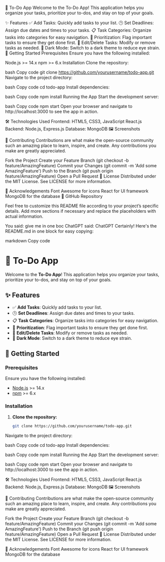  📝 To-Do App
Welcome to the To-Do App! This application helps you organize your tasks, prioritize your to-dos, and stay on top of your goals.

✨ Features
✅ Add Tasks: Quickly add tasks to your list.
🕒 Set Deadlines: Assign due dates and times to your tasks.
📋 Task Categories: Organize tasks into categories for easy navigation.
🚩 Prioritization: Flag important tasks to ensure they get done first.
🔄 Edit/Delete Tasks: Modify or remove tasks as needed.
🌙 Dark Mode: Switch to a dark theme to reduce eye strain.
🚀 Getting Started
Prerequisites
Ensure you have the following installed:

Node.js >= 14.x
npm >= 6.x
Installation
Clone the repository:

bash
Copy code
git clone https://github.com/yourusername/todo-app.git
Navigate to the project directory:

bash
Copy code
cd todo-app
Install dependencies:

bash
Copy code
npm install
Running the App
Start the development server:

bash
Copy code
npm start
Open your browser and navigate to http://localhost:3000 to see the app in action.

🛠️ Technologies Used
Frontend:
HTML5, CSS3, JavaScript
React.js
Backend:
Node.js, Express.js
Database:
MongoDB
🖼️ Screenshots

👥 Contributing
Contributions are what make the open-source community such an amazing place to learn, inspire, and create. Any contributions you make are greatly appreciated.

Fork the Project
Create your Feature Branch (git checkout -b feature/AmazingFeature)
Commit your Changes (git commit -m 'Add some AmazingFeature')
Push to the Branch (git push origin feature/AmazingFeature)
Open a Pull Request
📄 License
Distributed under the MIT License. See LICENSE for more information.

🙏 Acknowledgements
Font Awesome for icons
React for UI framework
MongoDB for the database
🔗 GitHub Repository

Feel free to customize this README file according to your project’s specific details. Add more sections if necessary and replace the placeholders with actual information.





You said:
give me in one boc
ChatGPT said:
ChatGPT
Certainly! Here's the README.md in one block for easy copying:

markdown
Copy code
# 📝 To-Do App

Welcome to the **To-Do App**! This application helps you organize your tasks, prioritize your to-dos, and stay on top of your goals. 

## ✨ Features

- ✅ **Add Tasks**: Quickly add tasks to your list.
- 🕒 **Set Deadlines**: Assign due dates and times to your tasks.
- 📋 **Task Categories**: Organize tasks into categories for easy navigation.
- 🚩 **Prioritization**: Flag important tasks to ensure they get done first.
- 🔄 **Edit/Delete Tasks**: Modify or remove tasks as needed.
- 🌙 **Dark Mode**: Switch to a dark theme to reduce eye strain.

## 🚀 Getting Started

### Prerequisites

Ensure you have the following installed:

- [Node.js](https://nodejs.org/) >= 14.x
- [npm](https://www.npmjs.com/) >= 6.x

### Installation

1. **Clone the repository:**
   ```bash
   git clone https://github.com/yourusername/todo-app.git
Navigate to the project directory:

bash
Copy code
cd todo-app
Install dependencies:

bash
Copy code
npm install
Running the App
Start the development server:

bash
Copy code
npm start
Open your browser and navigate to http://localhost:3000 to see the app in action.

🛠️ Technologies Used
Frontend:
HTML5, CSS3, JavaScript
React.js
Backend:
Node.js, Express.js
Database:
MongoDB
🖼️ Screenshots

👥 Contributing
Contributions are what make the open-source community such an amazing place to learn, inspire, and create. Any contributions you make are greatly appreciated.

Fork the Project
Create your Feature Branch (git checkout -b feature/AmazingFeature)
Commit your Changes (git commit -m 'Add some AmazingFeature')
Push to the Branch (git push origin feature/AmazingFeature)
Open a Pull Request
📄 License
Distributed under the MIT License. See LICENSE for more information.

🙏 Acknowledgements
Font Awesome for icons
React for UI framework
MongoDB for the database

